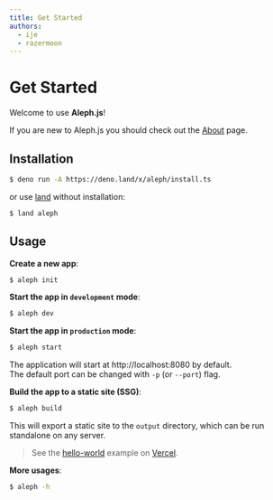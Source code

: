 ```yaml
---
title: Get Started
authors:
  - ije
  - razermoon
---
```


# Get Started

Welcome to use **Aleph.js**!

If you are new to Aleph.js you should check out the [About](/docs/) page.

## Installation

```bash
$ deno run -A https://deno.land/x/aleph/install.ts
```

or use [land](https://deno.land/x/land) without installation:

```bash
$ land aleph
```

## Usage

**Create a new app**:

```bash
$ aleph init
```

**Start the app in `development` mode**:

```bash
$ aleph dev
```

**Start the app in `production` mode**:

```bash
$ aleph start
```

The application will start at http://localhost:8080 by default.
<br>
The default port can be changed with `-p` (or `--port`) flag.

**Build the app to a static site (SSG)**:

```bash
$ aleph build
```

This will export a static site to the `output` directory, which can be run standalone on any server.

> See the [hello-world](https://alephjs-hello-world.vercel.app/) example on [Vercel](https://vercel.com).

**More usages**:

```bash
$ aleph -h
```
